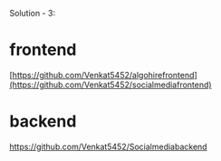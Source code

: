 Solution - 3:
# frontend
[https://github.com/Venkat5452/algohirefrontend](https://github.com/Venkat5452/socialmediafrontend)
# backend
https://github.com/Venkat5452/Socialmediabackend
